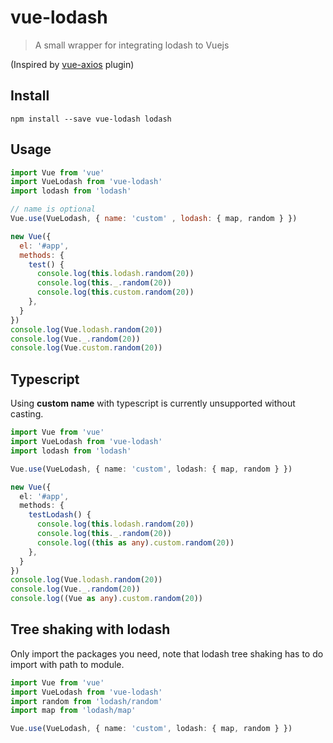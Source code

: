 # vue-lodash
> A small wrapper for integrating lodash to Vuejs

(Inspired by [vue-axios](https://github.com/imcvampire/vue-axios) plugin)

## Install

```
npm install --save vue-lodash lodash
```

## Usage

```javascript
import Vue from 'vue'
import VueLodash from 'vue-lodash'
import lodash from 'lodash'

// name is optional
Vue.use(VueLodash, { name: 'custom' , lodash: { map, random } })

new Vue({
  el: '#app',
  methods: {
    test() {
      console.log(this.lodash.random(20))
      console.log(this._.random(20))
      console.log(this.custom.random(20))
    },
  }
})
console.log(Vue.lodash.random(20))
console.log(Vue._.random(20))
console.log(Vue.custom.random(20))
```

## Typescript

Using __custom name__ with typescript is currently unsupported without casting.

```typescript
import Vue from 'vue'
import VueLodash from 'vue-lodash'
import lodash from 'lodash'

Vue.use(VueLodash, { name: 'custom', lodash: { map, random } })

new Vue({
  el: '#app',
  methods: {
    testLodash() {
      console.log(this.lodash.random(20))
      console.log(this._.random(20))
      console.log((this as any).custom.random(20))
    },
  }
})
console.log(Vue.lodash.random(20))
console.log(Vue._.random(20))
console.log((Vue as any).custom.random(20))
```

## Tree shaking with lodash

Only import the packages you need, note that lodash tree shaking has to do import with path to module.

```typescript
import Vue from 'vue'
import VueLodash from 'vue-lodash'
import random from 'lodash/random'
import map from 'lodash/map'

Vue.use(VueLodash, { name: 'custom', lodash: { map, random } })
```

